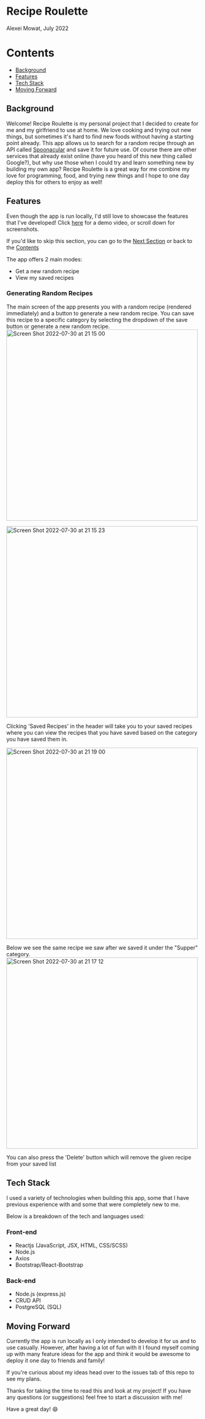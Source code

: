# Recipe Roulette
Alexei Mowat, July 2022

# Contents
- [Background](#Background)
- [Features](#Features)
- [Tech Stack](#Tech-Stack)
- [Moving Forward](#Moving-Forward)

## Background
Welcome! Recipe Roulette is my personal project that I decided to create for me and my girlfriend to use at home. We love cooking and trying out 
new things, but sometimes it's hard to find new foods without having a starting point already. This app allows us to search for a random recipe 
through an API called [Spoonacular](https://spoonacular.com/food-api) and save it for future use. Of course there are other services that already 
exist online (have you heard of this new thing called Google?), but why use those when I could try and learn something new by building my own app?
Recipe Roulette is a great way for me combine my love for programming, food, and trying new things and I hope to one day deploy this for others to enjoy 
as well! 

## Features
Even though the app is run locally, I'd still love to showcase the features that I've developed! Click [here](https://youtube.com) for a demo video, or 
scroll down for screenshots. 

If you'd like to skip this section, you can go to the [Next Section](#Tech-Stack) or back to the [Contents](#Contents)

The app offers 2 main modes: 
- Get a new random recipe
- View my saved recipes

### Generating Random Recipes
The main screen of the app presents you with a random recipe (rendered immediately) and a button to generate a new random recipe.
You can save this recipe to a specific category by selecting the dropdown of the save button or generate a new random recipe. 
<img width="500" alt="Screen Shot 2022-07-30 at 21 15 00" src="https://user-images.githubusercontent.com/56664562/182008285-5d66697f-0139-4fa7-98a3-000c64c26641.png">

<img width="500" alt="Screen Shot 2022-07-30 at 21 15 23" src="https://user-images.githubusercontent.com/56664562/182008292-00b3cb1b-aa08-4fd2-ac62-d723c934d39a.png">

Clicking 'Saved Recipes' in the header will take you to your saved recipes where you can view the recipes that you have saved based on the 
category you have saved them in. 

<img width="500" alt="Screen Shot 2022-07-30 at 21 19 00" src="https://user-images.githubusercontent.com/56664562/182008379-93e4a577-6da4-44ae-a6cd-6257780003ad.png">


Below we see the same recipe we saw after we saved it under the "Supper" category.
<img width="500" alt="Screen Shot 2022-07-30 at 21 17 12" src="https://user-images.githubusercontent.com/56664562/182008330-e568d584-1081-4e00-8eef-d751c13a3d2d.png">

You can also press the 'Delete' button which will remove the given recipe from your saved list


## Tech Stack
I used a variety of technologies when building this app, some that I have previous experience with and some that were completely new to me. 

Below is a breakdown of the tech and languages used:
### Front-end
- Reactjs (JavaScript, JSX, HTML, CSS/SCSS)
- Node.js
- Axios
- Bootstrap/React-Bootstrap

### Back-end
- Node.js (express.js)
- CRUD API
- PostgreSQL (SQL)

## Moving Forward
Currently the app is run locally as I only intended to develop it for us and to use casually. However, after having a lot of fun with it I found myself 
coming up with many feature ideas for the app and think it would be awesome to deploy it one day to friends and family! 

If you're curious about my ideas head over to the issues tab of this repo to see my plans. 


Thanks for taking the time to read this and look at my project! If you have any questions (or suggestions) feel free to start a discussion with me!

Have a great day! :smile:
